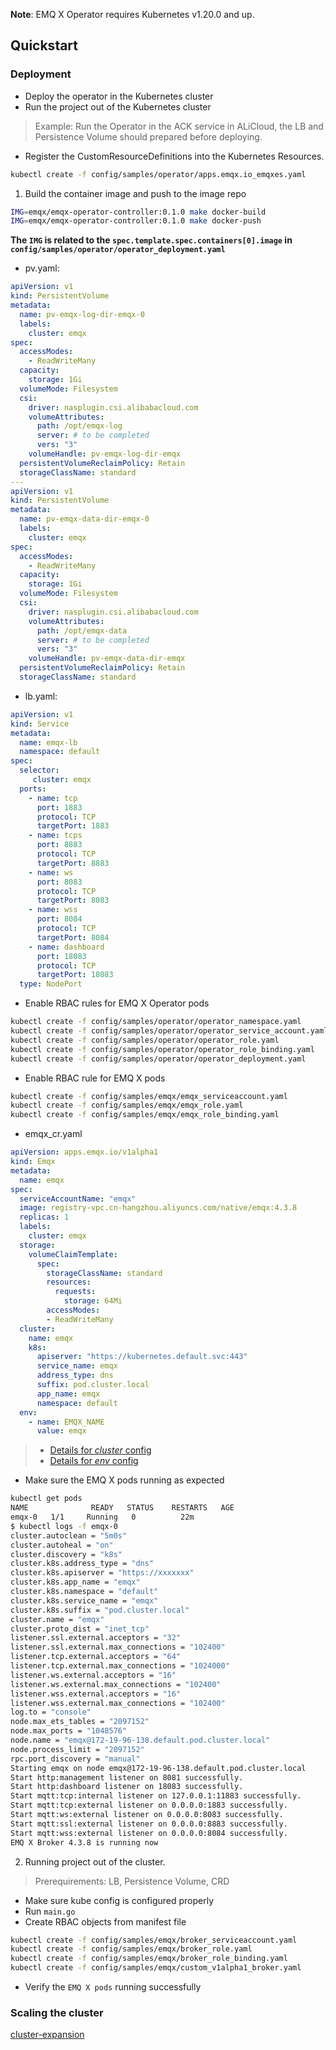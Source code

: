 **Note**: EMQ X Operator requires Kubernetes v1.20.0 and up.

## Quickstart

### Deployment

* Deploy the operator in the Kubernetes cluster
* Run the project out of the Kubernetes cluster

>Example: Run the Operator in the ACK service in ALiCloud, the LB and Persistence Volume should prepared before deploying.

* Register the CustomResourceDefinitions into the Kubernetes Resources.

```bash
kubectl create -f config/samples/operator/apps.emqx.io_emqxes.yaml
```

1. Build the container image and push to the image repo

```bash
IMG=emqx/emqx-operator-controller:0.1.0 make docker-build
IMG=emqx/emqx-operator-controller:0.1.0 make docker-push
```

**The `IMG` is related to the `spec.template.spec.containers[0].image` in `config/samples/operator/operator_deployment.yaml`**

* pv.yaml:

```yaml
apiVersion: v1
kind: PersistentVolume
metadata:
  name: pv-emqx-log-dir-emqx-0
  labels:
    cluster: emqx
spec:
  accessModes:
    - ReadWriteMany
  capacity:
    storage: 1Gi
  volumeMode: Filesystem
  csi:
    driver: nasplugin.csi.alibabacloud.com
    volumeAttributes:
      path: /opt/emqx-log
      server: # to be completed
      vers: "3"
    volumeHandle: pv-emqx-log-dir-emqx
  persistentVolumeReclaimPolicy: Retain
  storageClassName: standard
---
apiVersion: v1
kind: PersistentVolume
metadata:
  name: pv-emqx-data-dir-emqx-0
  labels:
    cluster: emqx
spec:
  accessModes:
    - ReadWriteMany
  capacity:
    storage: 1Gi
  volumeMode: Filesystem
  csi:
    driver: nasplugin.csi.alibabacloud.com
    volumeAttributes:
      path: /opt/emqx-data
      server: # to be completed
      vers: "3"
    volumeHandle: pv-emqx-data-dir-emqx
  persistentVolumeReclaimPolicy: Retain
  storageClassName: standard
```

* lb.yaml:

```yaml
apiVersion: v1
kind: Service
metadata:
  name: emqx-lb
  namespace: default
spec:
  selector:
     cluster: emqx
  ports:
    - name: tcp
      port: 1883
      protocol: TCP
      targetPort: 1883
    - name: tcps
      port: 8883
      protocol: TCP
      targetPort: 8883
    - name: ws
      port: 8083
      protocol: TCP
      targetPort: 8083
    - name: wss
      port: 8084
      protocol: TCP
      targetPort: 8084
    - name: dashboard
      port: 18083
      protocol: TCP
      targetPort: 18083
  type: NodePort
```

* Enable RBAC rules for EMQ X Operator pods

```bash
kubectl create -f config/samples/operator/operator_namespace.yaml
kubectl create -f config/samples/operator/operator_service_account.yaml
kubectl create -f config/samples/operator/operator_role.yaml
kubectl create -f config/samples/operator/operator_role_binding.yaml
kubectl create -f config/samples/operator/operator_deployment.yaml
```

* Enable RBAC rule for EMQ X pods

```bash
kubectl create -f config/samples/emqx/emqx_serviceaccount.yaml
kubectl create -f config/samples/emqx/emqx_role.yaml
kubectl create -f config/samples/emqx/emqx_role_binding.yaml
```

* emqx_cr.yaml

```yaml
apiVersion: apps.emqx.io/v1alpha1
kind: Emqx
metadata:
  name: emqx
spec:
  serviceAccountName: "emqx"
  image: registry-vpc.cn-hangzhou.aliyuncs.com/native/emqx:4.3.8
  replicas: 1
  labels:
    cluster: emqx
  storage:
    volumeClaimTemplate:
      spec:
        storageClassName: standard
        resources:
          requests:
            storage: 64Mi
        accessModes:
        - ReadWriteMany
  cluster:
    name: emqx
    k8s:
      apiserver: "https://kubernetes.default.svc:443"
      service_name: emqx
      address_type: dns
      suffix: pod.cluster.local
      app_name: emqx
      namespace: default
  env:
    - name: EMQX_NAME
      value: emqx
```

> * [Details for *cluster* config](https://docs.emqx.io/en/broker/v4.3/configuration/configuration.html)
> * [Details for *env* config](https://docs.emqx.io/en/broker/v4.3/configuration/configuration.html)

* Make sure the EMQ X pods running as expected

```bash
kubectl get pods
NAME              READY   STATUS    RESTARTS   AGE
emqx-0   1/1     Running   0          22m
$ kubectl logs -f emqx-0
cluster.autoclean = "5m0s"
cluster.autoheal = "on"
cluster.discovery = "k8s"
cluster.k8s.address_type = "dns"
cluster.k8s.apiserver = "https://xxxxxxx"
cluster.k8s.app_name = "emqx"
cluster.k8s.namespace = "default"
cluster.k8s.service_name = "emqx"
cluster.k8s.suffix = "pod.cluster.local"
cluster.name = "emqx"
cluster.proto_dist = "inet_tcp"
listener.ssl.external.acceptors = "32"
listener.ssl.external.max_connections = "102400"
listener.tcp.external.acceptors = "64"
listener.tcp.external.max_connections = "1024000"
listener.ws.external.acceptors = "16"
listener.ws.external.max_connections = "102400"
listener.wss.external.acceptors = "16"
listener.wss.external.max_connections = "102400"
log.to = "console"
node.max_ets_tables = "2097152"
node.max_ports = "1048576"
node.name = "emqx@172-19-96-138.default.pod.cluster.local"
node.process_limit = "2097152"
rpc.port_discovery = "manual"
Starting emqx on node emqx@172-19-96-138.default.pod.cluster.local
Start http:management listener on 8081 successfully.
Start http:dashboard listener on 18083 successfully.
Start mqtt:tcp:internal listener on 127.0.0.1:11883 successfully.
Start mqtt:tcp:external listener on 0.0.0.0:1883 successfully.
Start mqtt:ws:external listener on 0.0.0.0:8083 successfully.
Start mqtt:ssl:external listener on 0.0.0.0:8883 successfully.
Start mqtt:wss:external listener on 0.0.0.0:8084 successfully.
EMQ X Broker 4.3.8 is running now
```

2. Running project out of the cluster.

> Prerequirements: LB, Persistence Volume, CRD

* Make sure kube config is configured properly
* Run `main.go`
* Create RBAC objects from manifest file

```bash
kubectl create -f config/samples/emqx/broker_serviceaccount.yaml
kubectl create -f config/samples/emqx/broker_role.yaml
kubectl create -f config/samples/emqx/broker_role_binding.yaml
kubectl create -f config/samples/emqx/custom_v1alpha1_broker.yaml
```

* Verify the  `EMQ X pods` running successfully

### Scaling the cluster

[cluster-expansion](docs/cluster-expansion.md)
